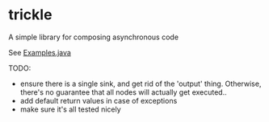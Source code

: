 trickle
=======

A simple library for composing asynchronous code


See [Examples.java](src/test/java/com/spotify/trickle/example/Examples.java)


TODO:
- ensure there is a single sink, and get rid of the 'output' thing. Otherwise, there's no
  guarantee that all nodes will actually get executed..
- add default return values in case of exceptions
- make sure it's all tested nicely
